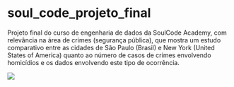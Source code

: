 # soul_code_projeto_final
Projeto final  do curso de engenharia de dados da SoulCode Academy, com relevância na área de crimes (segurança pública), que mostra um estudo comparativo entre as cidades de São Paulo (Brasil) e New York (United States of America) quanto ao número de casos de crimes envolvendo homicídios e os dados envolvendo este tipo de ocorrência.

<img src="https://glitter-agate-496.notion.site/image/https%3A%2F%2Fs3-us-west-2.amazonaws.com%2Fsecure.notion-static.com%2Fc588b1f8-1273-4620-8369-9a0a0831b3cc%2FWhatsApp_Image_2023-01-16_at_17.01.02.jpeg?id=b4a36a9f-8b7c-4ec9-bc9e-291541d596c7&table=block&spaceId=d7b327c5-b8ff-4b04-8875-dffe29e2103c&width=1920&userId=&cache=v2" />
